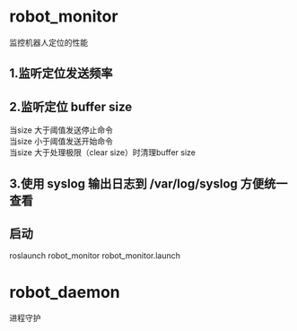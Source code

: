# robot_monitor
监控机器人定位的性能  
## 1.监听定位发送频率  
## 2.监听定位 buffer size  
当size 大于阈值发送停止命令  
当size 小于阈值发送开始命令  
当size 大于处理极限（clear size）时清理buffer size  
## 3.使用 syslog 输出日志到 /var/log/syslog 方便统一查看
## 启动
roslaunch robot_monitor robot_monitor.launch

# robot_daemon
进程守护
